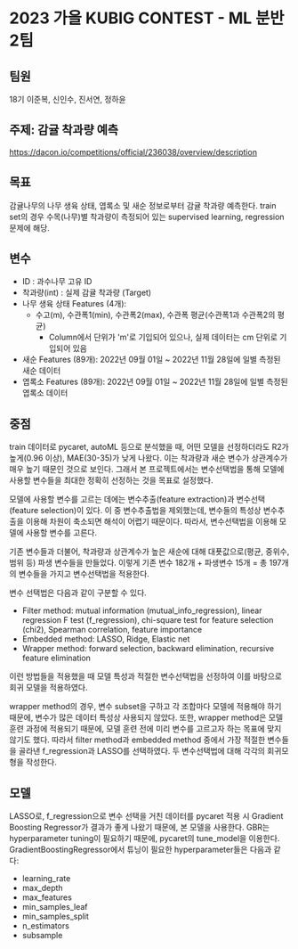 # 2023 가을 KUBIG CONTEST - ML 분반 2팀
## 팀원
18기 이준복, 신인수, 진서연, 정하윤

## 주제: 감귤 착과량 예측
https://dacon.io/competitions/official/236038/overview/description

## 목표
감귤나무의 나무 생육 상태, 엽록소 및 새순 정보로부터 감귤 착과량 예측한다. 
train set의 경우 수목(나무)별 착과량이 측정되어 있는 supervised learning, regression 문제에 해당. 

## 변수
- ID : 과수나무 고유 ID
- 착과량(int) : 실제 감귤 착과량 (Target)
- 나무 생육 상태 Features (4개):
  * 수고(m), 수관폭1(min), 수관폭2(max), 수관폭 평균(수관폭1과 수관폭2의 평균)
    - Column에서 단위가 'm'로 기입되어 있으나, 실제 데이터는 cm 단위로 기입되어 있음
- 새순 Features (89개):
2022년 09월 01일 ~ 2022년 11월 28일에 일별 측정된 새순 데이터
- 엽록소 Features (89개):
2022년 09월 01일 ~ 2022년 11월 28일에 일별 측정된 엽록소 데이터

## 중점
train 데이터로 pycaret, autoML 등으로 분석했을 때, 어떤 모델을 선정하더라도 R2가 높게(0.96 이상), MAE(30-35)가 낮게 나왔다. 이는 착과량과 새순 변수가 상관계수가 매우 높기 때문인 것으로 보인다. 그래서 본 프로젝트에서는 변수선택법을 통해 모델에 사용할 변수들을 최대한 정확히 선정하는 것을 목표로 설정했다.

모델에 사용할 변수를 고르는 데에는 변수추출(feature extraction)과 변수선택(feature selection)이 있다. 이 중 변수추출법을 제외했는데, 변수들의 특성상 변수추출을 이용해 차원이 축소되면 해석이 어렵기 때문이다. 따라서, 변수선택법을 이용해 모델에 사용할 변수를 고른다.

기존 변수들과 더불어, 착과량과 상관계수가 높은 새순에 대해 대푯값으로(평균, 중위수, 범위 등) 파생 변수들을 만들었다. 이렇게 기존 변수 182개 + 파생변수 15개 = 총 197개의 변수들을 가지고 변수선택법을 적용한다.

변수 선택법은 다음과 같이 구분할 수 있다.
- Filter method: mutual information (mutual_info_regression), linear regression F test (f_regression), chi-square test for feature selection (chi2), Spearman correlation, feature importance
- Embedded method: LASSO, Ridge, Elastic net
- Wrapper method: forward selection, backward elimination, recursive feature elimination

이런 방법들을 적용했을 때 모델 특성과 적절한 변수선택법을 선정하여 이를 바탕으로 회귀 모델을 적용하였다.

wrapper method의 경우, 변수 subset을 구하고 각 조합마다 모델에 적용해야 하기 때문에, 변수가 많은 데이터 특성상 사용되지 않았다. 또한, wrapper method은 모델 훈련 과정에 적용되기 때문에, 모델 훈련 전에 미리 변수를 고르고자 하는 목표에 맞지 않기도 했다.
따라서 filter method과 embedded method 중에서 가장 적절한 변수들을 골라낸 f_regression과 LASSO를 선택하였다. 
두 변수선택법에 대해 각각의 회귀모형을 작성한다.

## 모델
LASSO로, f_regression으로 변수 선택을 거친 데이터를 pycaret 적용 시 Gradient Boosting Regressor가 결과가 좋게 나왔기 때문에, 본 모델을 사용한다.
GBR는 hyperparameter tuning이 필요하기 때문에, pycaret의 tune_model을 이용한다. GradientBoostingRegressor에서 튜닝이 필요한 hyperparameter들은 다음과 같다:

- learning_rate
- max_depth
- max_features
- min_samples_leaf
- min_samples_split
- n_estimators
- subsample  
